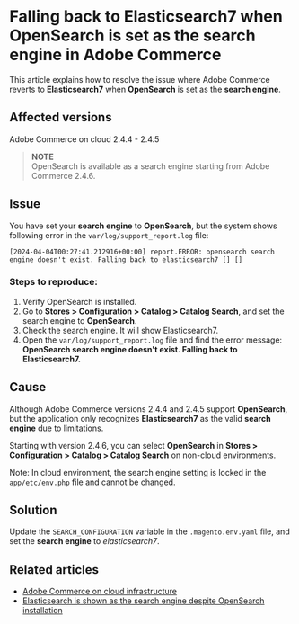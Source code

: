# Falling back to Elasticsearch7 when OpenSearch is set as the search engine in Adobe Commerce

This article explains how to resolve the issue where Adobe Commerce reverts to **Elasticsearch7** when **OpenSearch** is set as the **search engine**.

## Affected versions

Adobe Commerce on cloud 2.4.4 - 2.4.5

>**NOTE**  
>OpenSearch is available as a search engine starting from Adobe Commerce 2.4.6.
>
## Issue

You have set your **search engine** to **OpenSearch**, but the system shows following error in the `var/log/support_report.log` file:

```
[2024-04-04T00:27:41.212916+00:00] report.ERROR: opensearch search engine doesn't exist. Falling back to elasticsearch7 [] []
```

### Steps to reproduce:

1. Verify OpenSearch is installed.  
2. Go to **Stores > Configuration > Catalog > Catalog Search**, and set the search engine to **OpenSearch**.
3. Check the search engine. It will show Elasticsearch7.
4. Open the `var/log/support_report.log` file and find the error message:
**OpenSearch search engine doesn't exist. Falling back to Elasticsearch7.**



## Cause

Although Adobe Commerce versions 2.4.4 and 2.4.5 support **OpenSearch**, but the application only recognizes **Elasticsearch7** as the valid **search engine** due to limitations.


Starting with version 2.4.6, you can select **OpenSearch** in **Stores > Configuration > Catalog > Catalog Search** on non-cloud environments.

Note: In cloud environment, the search engine setting is locked in the `app/etc/env.php` file and cannot be changed.



## Solution

Update the `SEARCH_CONFIGURATION` variable in the `.magento.env.yaml` file, and set the **search engine** to *elasticsearch7*.


## Related articles
- [Adobe Commerce on cloud infrastructure](https://experienceleague.adobe.com/en/docs/commerce-knowledge-base/kb/troubleshooting/miscellaneous/cannot-change-search-engine-using-magento-admin-search-engine-menu-is-inaccessible#adobe-commerce-on-cloud-infrastructure)
- [Elasticsearch is shown as the search engine despite OpenSearch installation](https://experienceleague.adobe.com/en/docs/commerce-knowledge-base/kb/troubleshooting/elasticsearch/search-engine-shown-elasticsearch-despite-open-search)
